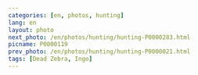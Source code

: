 ```yaml
---
categories: [en, photos, hunting]
lang: en
layout: photo
next_photo: /en/photos/hunting/hunting-P0000283.html
picname: P0000119
prev_photo: /en/photos/hunting/hunting-P0000021.html
tags: [Dead Zebra, Ingo]
---
```

